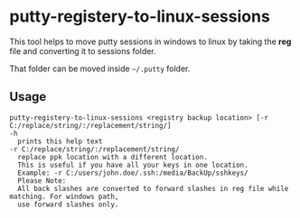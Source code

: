 # putty-registery-to-linux-sessions

This tool helps to move putty sessions in windows to linux by taking the **reg** file and converting it to sessions folder.

That folder can be moved inside `~/.putty` folder.

## Usage

```text
putty-registery-to-linux-sessions <registry backup location> [-r C:/replace/string/:/replacement/string/]
-h
  prints this help text
-r C:/replace/string/:/replacement/string/
  replace ppk location with a different location.
  This is useful if you have all your keys in one location.
  Example: -r C:/users/john.doe/.ssh:/media/BackUp/sshkeys/
  Please Note:
  All back slashes are converted to forward slashes in reg file while matching. For windows path, 
  use forward slashes only.
```

